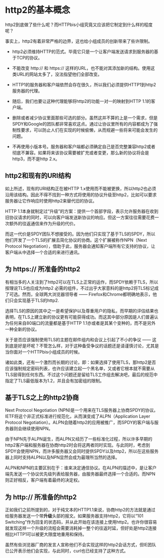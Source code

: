# http2的基本概念

http2到底做了些什么呢？而HTTPbis小组究竟又应该把它制定到什么样的程度呢？

事实上，http2有着非常严格的边界，这也给小组成员的创新带来了些许限制。

* http2必须维持HTTP的范式。毕竟它只是一个让客户端发送请求到服务器的基于TCP的协议。

* 不能改变 http:// 和 https:// 这样的URL，也不能对其添加新的结构。使用这类URL的网站太多了，没法指望他们全部改变。

- HTTP1的服务器和客户端依然会存在很久，所以我们必须提供HTTP1到http2服务器的代理。

- 随后，我们也要让这种代理能够将http2的功能一对一的映射到HTTP 1.1的客户端。

- 删除或者减少协议里面那些可选的部分。虽然这并不算的上是一个需求，但是SPDY和Google的团队都非常喜欢这点。通过让协议里所有的内容都成为了强制性要求，可以防止人们在实现的时候偷懒，从而规避一些将来可能会发生的问题。

- 不再使用小版本号。服务器和客户端都必须确定自己是否完整兼容http2或者彻底不兼容。如果将来该协议需要被扩充或者变更，那么新的协议将会是http3，而不是http 2.x。

## http2和现有的URI结构

如上所述，现有的URI结构正在被HTTP 1.x使用而不能被更换，所以http2也必须沿用该结构。因此不得不找到一种方式将使用的协议升级至http2，比如可以要求服务器让它作响应时使用http2来替代旧的协议。<!-- 调整了语序 -->

HTTP 1.1本身就制定过“升级”的方案：提供一个首部字段，表示允许服务器在收到旧协议请求的同时，可以向客户端发送新协议的响应。但这一方案往往需要花费一次额外的往返通信来作为升级的代价。

而这一代价是SPDY团队不想接受的。因为他们只实现了基于TLS的SPDY，所以他们开发了一个TLS的扩展去简化协议的协商。这个扩展被称作NPN（Next Protocol Negotiation），借助于此，服务器会通知客户端所有它支持的协议，让客户端从中选择一个合适的来进行通讯。

## 为 https:// 所准备的http2<!--这节比较复杂，需要review-->

有相当多的人关注到了http2可以在TLS上正常的运作<!-- 前面这句怎么翻译好？ -->，而SPDY依赖于TLS，所以按理说TLS也应成为http2 必需的组件，不过出乎大家意料的是http2将TLS标记成了可选。然而，全球两大浏览器领导者 —— Firefox和Chrome都明确地表示，他们只会实现基于TLS的http2.

选择TLS的原因的其中之一是希望保护以及尊重用户的隐私，而早期的评估结果也表明，在TLS上建立新的协议更有可能获得成功。而这其中部分原因是人们普遍认为任何来自80端口的流量都是基于HTTP 1.1亦或者是其某个变种的，而不是另外一种全新的协议。<!-- 这一句话的翻译也值得商榷 -->

关于是否应该强制使用TLS的主题在邮件组内和会议上引起了不小的争议 —— 这到底是好是坏呢？不管怎么样，对于这种备受争议的话题还是请谨慎讨论，尤其是当你面对一个HTTPbis小组成员的时候。

诸如此类，还有一个激烈而长期的讨论，即：如果选择了使用TLS，那http2是否应该强制规定密码列表，也许应该建立起一个黑名单，又或者它根本就不需要从TLS层得到任何东西。不过这个问题还是留给TLS工作组去解决吧，最后的规范中指定了TLS最低版本为1.2，并且会有加密组的限制。<!-- 这段也翻译的不太好 -->

## 基于TLS之上的http2协商 <!-- 这个标题翻译的不好 -->

Next Protocol Negotiation (NPN)是一个用来在TLS服务器上协商SPDY的协议。IETF将这个非正式标准进行规范化，从而演变成了ALPN（Application Layer Protocol Negotiation）。ALPN会随着http2的应用被推广，而SPDY的客户端与服务器则会继续使用NPN。

由于NPN先于ALPN诞生，而ALPN又经历了一些标准化过程，所以许多早期的http2客户端和服务器在协商http2时会将这两者同时实现。与此同时，考虑到SPDY会使用NPN，而许多服务器又会同时提供SPDY以及http2，所以在这些服务器上同时支持ALPN以及NPN显然会成为最理所当然的选择。<!-- 后一句有点莫名其妙 -->

ALPN和NPN的主要区别在于：谁来决定通信协议。在ALPN的描述中，是让客户端先发送一个协议优先级列表给服务器，由服务器最终选择一个合适的。而NPN则正好相反，客户端有着最终的决定权。

## 为 http:// 所准备的http2

正如我们之前所提到的，对于纯文本的HTTP1.1来说，协商http2的方法就是通过给服务器发送一个带**升级**头部的报文。如果服务器支持http2，它将以“101 Switching”作为回复的状态码，并从此开始在该连接上使用http2。也许你很容易就发现这样一个升级的流程会需要消耗掉一整个的往返时延，但好处是http2连接相比HTTP1可以被更大限度地重用和保持。

虽然有些浏览器厂商的发言人宣称他们不会实现这样的http2会话方式，但IE团队已公开表示他们会实现，与此同时，curl也已经支持了这种方式。

<!-- 整个这一章的翻译质量都堪忧 -->
